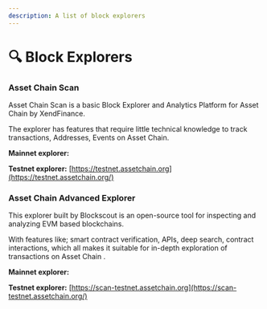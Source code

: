 ```yaml
---
description: A list of block explorers
---
```


# 🔍 Block Explorers

### Asset Chain Scan

Asset Chain Scan is a basic Block Explorer and Analytics Platform for Asset Chain by XendFinance.

The explorer has features that require little technical knowledge to track transactions, Addresses, Events on Asset Chain.

**Mainnet explorer:**&#x20;

**Testnet explorer:** [https://testnet.assetchain.org](https://testnet.assetchain.org/)

### Asset Chain Advanced Explorer <a href="#blockscout" id="blockscout"></a>

This explorer built by Blockscout is an open-source tool for inspecting and analyzing EVM based blockchains.

With features like; smart contract verification, APIs, deep search, contract interactions, which all makes it suitable for in-depth exploration of transactions on Asset Chain .

**Mainnet explorer:**&#x20;

**Testnet explorer:** [https://scan-testnet.assetchain.org](https://scan-testnet.assetchain.org/)



###
